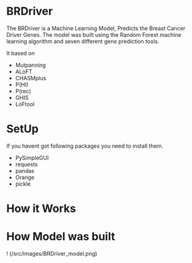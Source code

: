 # BRDriver
The BRDriver is a Machine Learning Model, Predicts the Breast Cancer Driver Genes. The model was built using the Random Forest machine learning algorithm and seven different gene prediction tools.

It based on
- Mutpanning
- ALoFT
- CHASMplus
- P(HI)
- P(rec)
- GHIS
- LoFtool

# SetUp
If you havent got following packages you need to install them.
- PySimpleGUI
- requests
- pandas
- Orange
- pickle

# How it Works

# How Model was built
! (/src/images/BRDriver_model.png)
